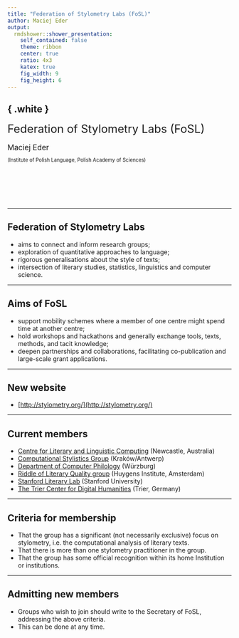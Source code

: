 ```yaml
---
title: "Federation of Stylometry Labs (FoSL)"
author: Maciej Eder
output:
  rmdshower::shower_presentation:
    self_contained: false
    theme: ribbon
    center: true
    ratio: 4x3
    katex: true
    fig_width: 9
    fig_height: 6
---
```




## { .white }

<p class="black" style="font-size: 180%; margin-bottom: 0.5em; margin-top: 0.5em;">
Federation of Stylometry Labs (FoSL)</p>
<p class="black" style="font-size: 120%; margin-bottom: 0em"> 
Maciej Eder</p>
<p class="black" style="font-size: 80%; margin-bottom: 9em;">
(Institute of Polish Language, Polish Academy of Sciences)</p>




---

## Federation of Stylometry Labs

* aims to connect and inform research groups;
* exploration of quantitative approaches to language;
* rigorous generalisations about the style of texts;
* intersection of literary studies, statistics, linguistics and computer science.








---

## Aims of FoSL

* support mobility schemes where a member of one centre might spend time at another centre;
* hold workshops and hackathons and generally exchange tools, texts, methods, and tacit knowledge;
* deepen partnerships and collaborations, facilitating co-publication and large-scale grant applications.







---

## New website

* [http://stylometry.org/](http://stylometry.org/)







---

## Current members

* [Centre for Literary and Linguistic Computing](https://www.newcastle.edu.au/research-and-innovation/centre/education-arts/cllc/about-us) (Newcastle, Australia)
* [Computational Stylistics Group](https://computationalstylistics.github.io/) (Kraków/Antwerp)
* [Department of Computer Philology](https://www.germanistik.uni-wuerzburg.de/no_cache/lehrstuehle/computerphilologie/startseite/) (Würzburg)
* [Riddle of Literary Quality group](http://literaryquality.huygens.knaw.nl/) (Huygens Institute, Amsterdam)
* [Stanford Literary Lab](https://litlab.stanford.edu/) (Stanford University)
* [The Trier Center for Digital Humanities](https://kompetenzzentrum.uni-trier.de/en) (Trier, Germany)










---

## Criteria for membership

* That the group has a significant (not necessarily exclusive) focus on stylometry, i.e. the computational analysis of literary texts.
* That there is more than one stylometry practitioner in the group.
* That the group has some official recognition within its home Institution or institutions.






---

## Admitting new members

* Groups who wish to join should write to the Secretary of FoSL, addressing the above criteria.
* This can be done at any time.





